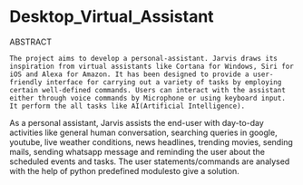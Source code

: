 # Desktop_Virtual_Assistant
ABSTRACT
           
 	The project aims to develop a personal-assistant. Jarvis draws its inspiration from virtual assistants like Cortana for Windows, Siri for iOS and Alexa for Amazon. It has been designed to provide a user-friendly interface for carrying out a variety of tasks by employing certain well-defined commands. Users can interact with the assistant either through voice commands by Microphone or using keyboard input. It perform the all tasks like AI(Artificial Intelligence).
As a personal assistant, Jarvis assists the end-user with day-to-day activities like general human conversation, searching queries in google, youtube, live weather conditions, news headlines, trending movies, sending mails, sending whatsapp message and reminding the user about the scheduled events and tasks. The user statements/commands are analysed with the help of python predefined modulesto give a solution.
